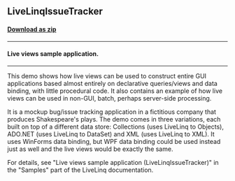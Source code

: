 ## LiveLinqIssueTracker
#### [Download as zip](https://grapecity.github.io/DownGit/#/home?url=https://github.com/GrapeCity/ComponentOne-WPF-Samples/tree/master/NET_4.6.2/C1.WPF.DataSource/CS/LiveLinq/LiveLinqIssueTracker)
____
#### Live views sample application.
____
This demo shows how live views can be used to construct entire
GUI applications based almost entirely on declarative queries/views and
data binding, with little procedural code. It also contains an example of
how live views can be used in non-GUI, batch, perhaps server-side processing.

It is a mockup bug/issue tracking application in a fictitious company
that produces Shakespeare's plays. The demo comes in three variations,
each built on top of a different data store: Collections
(uses LiveLinq to Objects), ADO.NET (uses LiveLinq to DataSet)
and XML (uses LiveLinq to XML). It uses WinForms data binding,
but WPF data binding could be used instead just as well
and the live views would be exactly the same.

For details, see "Live views sample application (LiveLinqIssueTracker)"
in the "Samples" part of the LiveLinq documentation.



